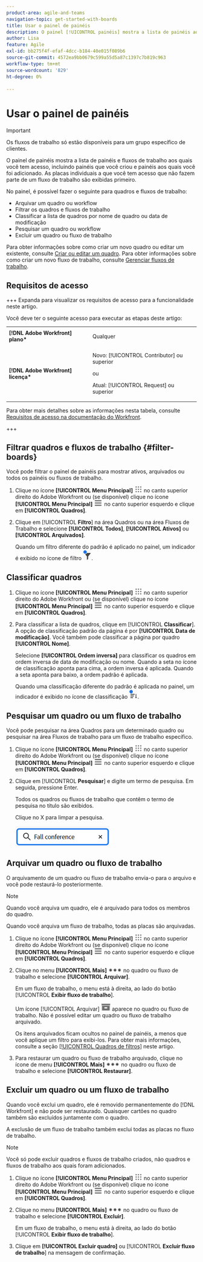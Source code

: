 ```yaml
---
product-area: agile-and-teams
navigation-topic: get-started-with-boards
title: Usar o painel de painéis
description: O painel [!UICONTROL painéis] mostra a lista de painéis aos quais você tem acesso, incluindo painéis que você criou e painéis aos quais você foi adicionado.
author: Lisa
feature: Agile
exl-id: bb275f4f-efaf-4dcc-b184-40e015f089b6
source-git-commit: 4572ea9bb0679c599a55d5a87c1397c7b819c963
workflow-type: tm+mt
source-wordcount: '829'
ht-degree: 0%

---
```


# Usar o painel de painéis

<!-- Audited: 1/2024 -->

>[!IMPORTANT]
>
>Os fluxos de trabalho só estão disponíveis para um grupo específico de clientes.

O painel de painéis mostra a lista de painéis e fluxos de trabalho aos quais você tem acesso, incluindo painéis que você criou e painéis aos quais você foi adicionado. As placas individuais a que você tem acesso que não fazem parte de um fluxo de trabalho são exibidas primeiro.

No painel, é possível fazer o seguinte para quadros e fluxos de trabalho:

* Arquivar um quadro ou workflow
* Filtrar os quadros e fluxos de trabalho
* Classificar a lista de quadros por nome de quadro ou data de modificação
* Pesquisar um quadro ou workflow
* Excluir um quadro ou fluxo de trabalho

Para obter informações sobre como criar um novo quadro ou editar um existente, consulte [Criar ou editar um quadro](../../agile/get-started-with-boards/create-edit-board.md). Para obter informações sobre como criar um novo fluxo de trabalho, consulte [Gerenciar fluxos de trabalho](/help/quicksilver/agile/use-boards-agile-planning-tools/manage-collections.md).

## Requisitos de acesso

+++ Expanda para visualizar os requisitos de acesso para a funcionalidade neste artigo.

Você deve ter o seguinte acesso para executar as etapas deste artigo:

<table style="table-layout:auto"> 
 <col> 
 <col> 
 <tbody> 
  <tr> 
   <td role="rowheader"><strong>[!DNL Adobe Workfront] plano*</strong></td> 
   <td> <p>Qualquer</p> </td> 
  </tr> 
  <tr> 
   <td role="rowheader"><strong>[!DNL Adobe Workfront] licença*</strong></td> 
   <td> 
   <p>Novo: [!UICONTROL Contributor] ou superior</p> 
   <p>ou</p>
   <p>Atual: [!UICONTROL Request] ou superior</p>
   </td> 
  </tr> 
 </tbody> 
</table>

Para obter mais detalhes sobre as informações nesta tabela, consulte [Requisitos de acesso na documentação do Workfront](/help/quicksilver/administration-and-setup/add-users/access-levels-and-object-permissions/access-level-requirements-in-documentation.md).

+++


## Filtrar quadros e fluxos de trabalho {#filter-boards}

Você pode filtrar o painel de painéis para mostrar ativos, arquivados ou todos os painéis ou fluxos de trabalho.

1. Clique no ícone **[!UICONTROL Menu Principal]** ![Menu Principal](/help/_includes/assets/main-menu-icon.png) no canto superior direito do Adobe Workfront ou (se disponível) clique no ícone **[!UICONTROL Menu Principal]** ![Menu Principal](/help/_includes/assets/main-menu-icon-left-nav.png) no canto superior esquerdo e clique em **[!UICONTROL Quadros]**.
1. Clique em [!UICONTROL **Filtro**] na área Quadros ou na área Fluxos de Trabalho e selecione **[!UICONTROL Todos]**, **[!UICONTROL Ativos]** ou **[!UICONTROL Arquivados]**.

   Quando um filtro diferente do padrão é aplicado no painel, um indicador é exibido no ícone de filtro ![Filtro aplicado ao painel](assets/boards-filterapplied-30x30.png).

## Classificar quadros

1. Clique no ícone **[!UICONTROL Menu Principal]** ![Menu Principal](/help/_includes/assets/main-menu-icon.png) no canto superior direito do Adobe Workfront ou (se disponível) clique no ícone **[!UICONTROL Menu Principal]** ![Menu Principal](/help/_includes/assets/main-menu-icon-left-nav.png) no canto superior esquerdo e clique em **[!UICONTROL Quadros]**.
1. Para classificar a lista de quadros, clique em [!UICONTROL **Classificar**]. A opção de classificação padrão da página é por **[!UICONTROL Data de modificação]**. Você também pode classificar a página por quadro **[!UICONTROL Nome]**.

   Selecione **[!UICONTROL Ordem inversa]** para classificar os quadros em ordem inversa de data de modificação ou nome. Quando a seta no ícone de classificação aponta para cima, a ordem inversa é aplicada. Quando a seta aponta para baixo, a ordem padrão é aplicada.

   Quando uma classificação diferente do padrão é aplicada no painel, um indicador é exibido no ícone de classificação ![Classificação aplicada](assets/sort-applied-boards.png).

## Pesquisar um quadro ou um fluxo de trabalho

Você pode pesquisar na área Quadros para um determinado quadro ou pesquisar na área Fluxos de trabalho para um fluxo de trabalho específico.

1. Clique no ícone **[!UICONTROL Menu Principal]** ![Menu Principal](/help/_includes/assets/main-menu-icon.png) no canto superior direito do Adobe Workfront ou (se disponível) clique no ícone **[!UICONTROL Menu Principal]** ![Menu Principal](/help/_includes/assets/main-menu-icon-left-nav.png) no canto superior esquerdo e clique em **[!UICONTROL Quadros]**.
1. Clique em [!UICONTROL **Pesquisar**] e digite um termo de pesquisa. Em seguida, pressione Enter.

   Todos os quadros ou fluxos de trabalho que contêm o termo de pesquisa no título são exibidos.

   Clique no X para limpar a pesquisa.

   ![Pesquisar painéis no painel](assets/boards-searchbox.png)

## Arquivar um quadro ou fluxo de trabalho

O arquivamento de um quadro ou fluxo de trabalho envia-o para o arquivo e você pode restaurá-lo posteriormente.

>[!NOTE]
>
>Quando você arquiva um quadro, ele é arquivado para todos os membros do quadro.
>
>Quando você arquiva um fluxo de trabalho, todas as placas são arquivadas.

1. Clique no ícone **[!UICONTROL Menu Principal]** ![Menu Principal](/help/_includes/assets/main-menu-icon.png) no canto superior direito do Adobe Workfront ou (se disponível) clique no ícone **[!UICONTROL Menu Principal]** ![Menu Principal](/help/_includes/assets/main-menu-icon-left-nav.png) no canto superior esquerdo e clique em **[!UICONTROL Quadros]**.
1. Clique no menu **[!UICONTROL Mais]** ![Mais menu](assets/more-icon-spectrum.png) no quadro ou fluxo de trabalho e selecione **[!UICONTROL Arquivar]**.

   Em um fluxo de trabalho, o menu está à direita, ao lado do botão [!UICONTROL **Exibir fluxo de trabalho**].

   Um ícone [!UICONTROL Arquivar] ![Arquivar](assets/archive-icon-spectrum-25x20.png) aparece no quadro ou fluxo de trabalho. Não é possível editar um quadro ou fluxo de trabalho arquivado.

   Os itens arquivados ficam ocultos no painel de painéis, a menos que você aplique um filtro para exibi-los. Para obter mais informações, consulte a seção [[!UICONTROL Quadros de filtros]](#filter-boards) neste artigo.

1. Para restaurar um quadro ou fluxo de trabalho arquivado, clique no ícone de menu **[!UICONTROL Mais]** ![Mais](assets/more-icon-spectrum.png) no quadro ou fluxo de trabalho e selecione **[!UICONTROL Restaurar]**.

## Excluir um quadro ou um fluxo de trabalho

Quando você exclui um quadro, ele é removido permanentemente do [!DNL Workfront] e não pode ser restaurado. Quaisquer cartões no quadro também são excluídos juntamente com o quadro.

A exclusão de um fluxo de trabalho também exclui todas as placas no fluxo de trabalho.

>[!NOTE]
>
>Você só pode excluir quadros e fluxos de trabalho criados, não quadros e fluxos de trabalho aos quais foram adicionados.

1. Clique no ícone **[!UICONTROL Menu Principal]** ![Menu Principal](/help/_includes/assets/main-menu-icon.png) no canto superior direito do Adobe Workfront ou (se disponível) clique no ícone **[!UICONTROL Menu Principal]** ![Menu Principal](/help/_includes/assets/main-menu-icon-left-nav.png) no canto superior esquerdo e clique em **[!UICONTROL Quadros]**.
1. Clique no menu **[!UICONTROL Mais]** ![[!UICONTROL Mais menu]](assets/more-icon-spectrum.png) no quadro ou fluxo de trabalho e selecione **[!UICONTROL Excluir]**.

   Em um fluxo de trabalho, o menu está à direita, ao lado do botão [!UICONTROL **Exibir fluxo de trabalho**].

1. Clique em **[!UICONTROL Excluir quadro]** ou [!UICONTROL **Excluir fluxo de trabalho**] na mensagem de confirmação.

<!-- ## Move a board to a workstream

You can move a standalone board into a workstream, or move a board from one workstream to another workstream.

>[!NOTE]
>
>You can only move boards that you created, not boards that you were added to.

1. Click the **[!UICONTROL Main Menu]** icon ![](assets/main-menu-icon.png) in the upper-right corner of [!DNL Adobe Workfront], then click **[!UICONTROL Boards]**.
1. Click the **[!UICONTROL More]** menu ![[!UICONTROL More menu]](assets/more-icon-spectrum.png) on the board, and select [!UICONTROL **Move to workstream**].
1. Select which workstream to add the board to, and click [!UICONTROL **Move**].

   The board is moved into the workstream and no longer appears in the [!UICONTROL Boards] area.
   If you have not created a workstream yet, you are prompted to create one to move the board into.
-->
